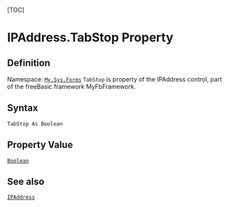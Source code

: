 [TOC]
# IPAddress.TabStop Property

## Definition
Namespace: [`My.Sys.Forms`](My.Sys.Forms.md)
`TabStop` is property of the IPAddress control, part of the freeBasic framework MyFbFramework.
## Syntax
```freeBasic
TabStop As Boolean
```
## Property Value
[`Boolean`]("https://www.freebasic.net/wiki/KeyPgBoolean")
## See also
[`IPAddress`](IPAddress.md)
